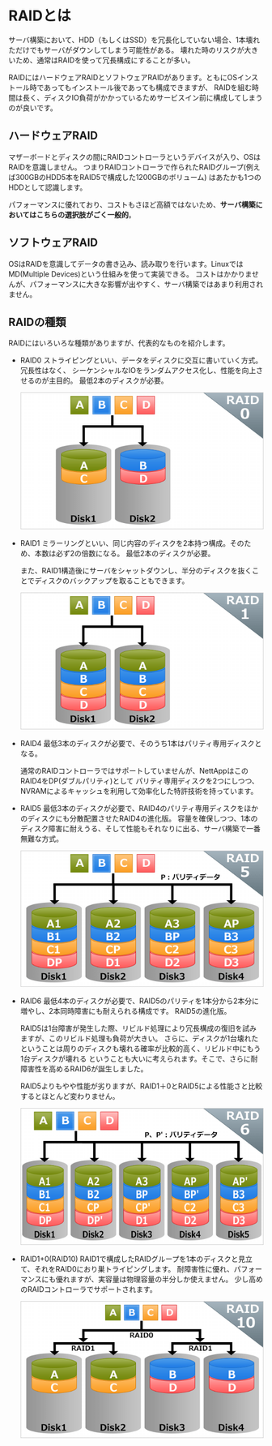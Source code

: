 # RAIDとは
サーバ構築において、HDD（もしくはSSD）を冗長化していない場合、1本壊れただけでもサーバがダウンしてしまう可能性がある。
壊れた時のリスクが大きいため、通常はRAIDを使って冗長構成にすることが多い。

RAIDにはハードウェアRAIDとソフトウェアRAIDがあります。ともにOSインストール時であってもインストール後であっても構成できますが、
RAIDを組む時間は長く、ディスクIO負荷がかかっているためサービスイン前に構成してしまうのが良いです。

## ハードウェアRAID
マザーボードとディスクの間にRAIDコントローラというデバイスが入り、OSはRAIDを意識しません。
つまりRAIDコントローラで作られたRAIDグループ(例えば300GBのHDD5本をRAID5で構成した1200GBのボリューム)
はあたかも1つのHDDとして認識します。

パフォーマンスに優れており、コストもさほど高額ではないため、**サーバ構築においてはこちらの選択肢がごく一般的**。

## ソフトウェアRAID
OSはRAIDを意識してデータの書き込み、読み取りを行います。LinuxではMD(Multiple Devices)という仕組みを使って実装できる。
コストはかかりませんが、パフォーマンスに大きな影響が出やすく、サーバ構築ではあまり利用されません。

## RAIDの種類
RAIDにはいろいろな種類がありますが、代表的なものを紹介します。

* RAID0
  ストライピングといい、データをディスクに交互に書いていく方式。冗長性はなく、
  シーケンシャルなIOをランダムアクセス化し、性能を向上させるのが主目的。
  最低2本のディスクが必要。

  ![raid0](./image/raid0.png)

* RAID1
  ミラーリングといい、同じ内容のディスクを2本持つ構成。そのため、本数は必ず2の倍数になる。
  最低2本のディスクが必要。

  また、RAID1構造後にサーバをシャットダウンし、半分のディスクを抜くことでディスクのバックアップを取ることもできます。

  ![raid1](./image/raid1.png)

* RAID4
  最低3本のディスクが必要で、そのうち1本はパリティ専用ディスクとなる。

  通常のRAIDコントローラではサポートしていませんが、NettAppはこのRAID4をDP(ダブルパリティ)として
  パリティ専用ディスクを2つにしつつ、NVRAMによるキャッシュを利用して効率化した特許技術を持っています。

* RAID5
  最低3本のディスクが必要で、RAID4のパリティ専用ディスクをほかのディスクにも分散配置させたRAID4の進化版。
  容量を確保しつつ、1本のディスク障害に耐えうる、そして性能もそれなりに出る、サーバ構築で一番無難な方式。

  ![raid5](./image/raid5.png)

* RAID6
  最低4本のディスクが必要で、RAID5のパリティを1本分から2本分に増やし、2本同時障害にも耐えられる構成です。
  RAID5の進化版。

  RAID5は1台障害が発生した際、リビルド処理により冗長構成の復旧を試みますが、このリビルド処理も負荷が大きい。
  さらに、ディスクが1台壊れたということは周りのディスクも壊れる確率が比較的高く、リビルド中にもう1台ディスクが壊れる
  ということも大いに考えられます。そこで、さらに耐障害性を高めるRAID6が誕生しました。

  RAID5よりもやや性能が劣りますが、RAID1＋0とRAID5による性能さと比較するとほとんど変わりません。

  ![raid6](./image/raid6.png)

* RAID1+0(RAID10)
  RAID1で構成したRAIDグループを1本のディスクと見立て、それをRAID0におり巣トライピングします。
  耐障害性に優れ、パフォーマンスにも優れますが、実容量は物理容量の半分しか使えません。
  少し高めのRAIDコントローラでサポートされます。

  ![raid10](./image/raid10.png)
